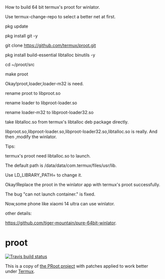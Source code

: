 How to build 64 bit termux's proot for winlator.

Use termux-change-repo to select a better net at first.

pkg update

pkg install git -y

git clone https://github.com/termux/proot.git

pkg install build-essential libtalloc binutils -y

cd ~/proot/src

make proot

Okay!proot,loader,loader-m32 is need.

rename proot to libproot.so

rename loader to libproot-loader.so

rename loader-m32 to libproot-loader32.so

take libtalloc.so from termux's libtalloc deb package directly.

libproot.so,libproot-loader.so,libproot-loader32.so,libtalloc.so is really.
And then ,modify the winlator.

Tips:

termux's proot need libtalloc.so to launch. 

The default path is /data/data/com.termux/files/usr/lib.

Use LD_LIBRARY_PATH= to change it.

Okay!Replace the proot in the winlator app with termux's proot successfully.

The bug "can not launch container." is fixed.

Now,some phone like xiaomi 14 ultra can use winlator.

other details:

https://github.com/tiger-mountain/pure-64bit-winlator.

proot
=====
[![Travis build status](https://travis-ci.org/termux/proot.svg?branch=master)](https://travis-ci.org/termux/proot)

This is a copy of [the PRoot project](https://github.com/proot-me/PRoot/) with patches applied to work better under [Termux](https://termux.com).
